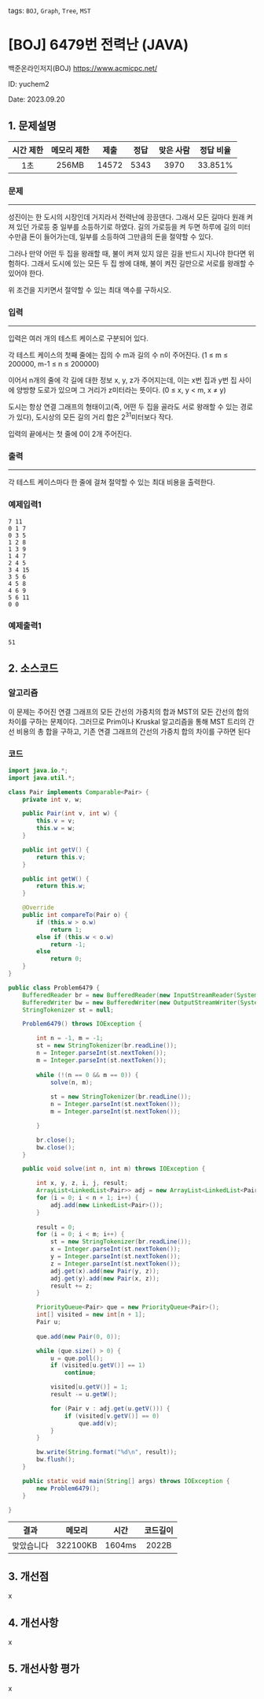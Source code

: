 tags: `BOJ`, `Graph`, `Tree`, `MST`
# [BOJ] 6479번 전력난 (JAVA)
백준온라인저지(BOJ) https://www.acmicpc.net/

ID: yuchem2

Date: 2023.09.20
## 1. 문제설명
| 시간 제한 | 메모리 제한 | 제출  | 정답 | 맞은 사람 | 정답 비율 |
| :---: | :---: | :---: | :---: | :---: | :---: |
|  1초  | 256MB | 14572 | 5343 | 3970 | 33.851% |

### 문제
---
성진이는 한 도시의 시장인데 거지라서 전력난에 끙끙댄다. 그래서 모든 길마다 원래 켜져 있던 가로등 중 일부를 소등하기로 하였다. 길의 가로등을 켜 두면 하루에 길의 미터 수만큼 돈이 들어가는데, 일부를 소등하여 그만큼의 돈을 절약할 수 있다.

그러나 만약 어떤 두 집을 왕래할 때, 불이 켜져 있지 않은 길을 반드시 지나야 한다면 위험하다. 그래서 도시에 있는 모든 두 집 쌍에 대해, 불이 켜진 길만으로 서로를 왕래할 수 있어야 한다.

위 조건을 지키면서 절약할 수 있는 최대 액수를 구하시오.

### 입력
---
입력은 여러 개의 테스트 케이스로 구분되어 있다.

각 테스트 케이스의 첫째 줄에는 집의 수 m과 길의 수 n이 주어진다. (1 ≤ m ≤ 200000, m-1 ≤ n ≤ 200000)

이어서 n개의 줄에 각 길에 대한 정보 x, y, z가 주어지는데, 이는 x번 집과 y번 집 사이에 양방향 도로가 있으며 그 거리가 z미터라는 뜻이다. (0 ≤ x, y < m, x ≠ y)

도시는 항상 연결 그래프의 형태이고(즉, 어떤 두 집을 골라도 서로 왕래할 수 있는 경로가 있다), 도시상의 모든 길의 거리 합은 $2^31$미터보다 작다.

입력의 끝에서는 첫 줄에 0이 2개 주어진다.
### 출력
---
각 테스트 케이스마다 한 줄에 걸쳐 절약할 수 있는 최대 비용을 출력한다.

### 예제입력1
```
7 11
0 1 7
0 3 5
1 2 8
1 3 9
1 4 7
2 4 5
3 4 15
3 5 6
4 5 8
4 6 9
5 6 11
0 0
```
### 예제출력1
```
51
```
## 2. 소스코드

### 알고리즘
이 문제는 주어진 연결 그래프의 모든 간선의 가중치의 합과 MST의 모든 간선의 합의 차이를 구하는 문제이다. 
그러므로 Prim이나 Kruskal 알고리즘을 통해 MST 트리의 간선 비용의 총 합을 구하고, 기존 연결 그래프의 간선의 가중치 합의 차이를 구하면 된다

### 코드
```Java
import java.io.*;
import java.util.*;

class Pair implements Comparable<Pair> {
	private int v, w;

	public Pair(int v, int w) {
		this.v = v;
		this.w = w;
	}

	public int getV() {
		return this.v;
	}

	public int getW() {
		return this.w;
	}

	@Override
	public int compareTo(Pair o) {
		if (this.w > o.w)
			return 1;
		else if (this.w < o.w)
			return -1;
		else
			return 0;
	}
}

public class Problem6479 {
	BufferedReader br = new BufferedReader(new InputStreamReader(System.in));
	BufferedWriter bw = new BufferedWriter(new OutputStreamWriter(System.out));
	StringTokenizer st = null;

	Problem6479() throws IOException {

		int n = -1, m = -1;
		st = new StringTokenizer(br.readLine());
		n = Integer.parseInt(st.nextToken());
		m = Integer.parseInt(st.nextToken());
		
		while (!(n == 0 && m == 0)) {
			solve(n, m);
			
			st = new StringTokenizer(br.readLine());
			n = Integer.parseInt(st.nextToken());
			m = Integer.parseInt(st.nextToken());

		}

		br.close();
		bw.close();
	}

	public void solve(int n, int m) throws IOException {

		int x, y, z, i, j, result;
		ArrayList<LinkedList<Pair>> adj = new ArrayList<LinkedList<Pair>>();
		for (i = 0; i < n + 1; i++) {
			adj.add(new LinkedList<Pair>());
		}
		
		result = 0;
		for (i = 0; i < m; i++) {
			st = new StringTokenizer(br.readLine());
			x = Integer.parseInt(st.nextToken());
			y = Integer.parseInt(st.nextToken());
			z = Integer.parseInt(st.nextToken());
			adj.get(x).add(new Pair(y, z));
			adj.get(y).add(new Pair(x, z));
			result += z;
		}

		PriorityQueue<Pair> que = new PriorityQueue<Pair>();
		int[] visited = new int[n + 1];
		Pair u;
		
		que.add(new Pair(0, 0));

		while (que.size() > 0) {
			u = que.poll();
			if (visited[u.getV()] == 1)
				continue;

			visited[u.getV()] = 1;
			result -= u.getW();

			for (Pair v : adj.get(u.getV())) {
				if (visited[v.getV()] == 0)
					que.add(v);
			}
		}

		bw.write(String.format("%d\n", result));
		bw.flush();
	}

	public static void main(String[] args) throws IOException {
		new Problem6479();
	}

}

```
| 결과 | 메모리 | 시간 | 코드길이 |
|:---:|:-----: | :---: | :----: |
| 맞았습니다 | 322100KB | 1604ms | 2022B |

## 3. 개선점
x
## 4. 개선사항
x
## 5. 개선사항 평가
x
